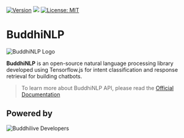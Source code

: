 [![Version](https://img.shields.io/npm/v/buddhi-nlp.svg)](https://www.npmjs.com/package/buddhi-nlp)
[![](https://data.jsdelivr.com/v1/package/npm/buddhi-nlp/badge)](https://www.jsdelivr.com/package/npm/buddhi-nlp)
[![License: MIT](https://img.shields.io/badge/License-MIT-yellow.svg)](https://opensource.org/licenses/MIT)


# BuddhiNLP

![BuddhiNLP Logo](https://3.bp.blogspot.com/-hqrWFgRrVvc/Xm49U5VDeZI/AAAAAAAAKqw/PHzxd4jBWiELJKe4fxiM7DVk1O_e7MK_wCK4BGAYYCw/s1600/BuddhiNLP_logo.png)

**BuddhiNLP** is an open-source natural language processing library developed using Tensorflow.js for intent classification and response retrieval for building chatbots. 

> To learn more about BuddhiNLP API, please read the [Official Documentation](https://chatbot.buddhilive.com/)

## Powered by

![Buddhilive Developers](https://1.bp.blogspot.com/-Xd7kc-HQYSw/XiKUn_WFHMI/AAAAAAAAKJA/GHRbLCVCHhomKShAdOziJLUm-WCvS5AtQCLcBGAsYHQ/s1600/buddhi_Cognitive_header_2020.png)
